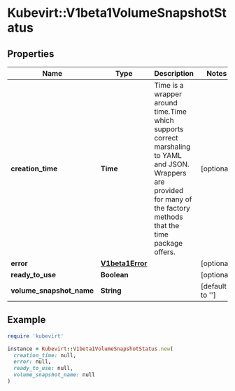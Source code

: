 # Kubevirt::V1beta1VolumeSnapshotStatus

## Properties

| Name | Type | Description | Notes |
| ---- | ---- | ----------- | ----- |
| **creation_time** | **Time** | Time is a wrapper around time.Time which supports correct marshaling to YAML and JSON.  Wrappers are provided for many of the factory methods that the time package offers. | [optional] |
| **error** | [**V1beta1Error**](V1beta1Error.md) |  | [optional] |
| **ready_to_use** | **Boolean** |  | [optional] |
| **volume_snapshot_name** | **String** |  | [default to &#39;&#39;] |

## Example

```ruby
require 'kubevirt'

instance = Kubevirt::V1beta1VolumeSnapshotStatus.new(
  creation_time: null,
  error: null,
  ready_to_use: null,
  volume_snapshot_name: null
)
```

